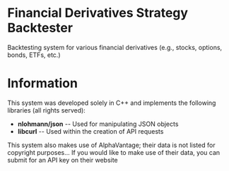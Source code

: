 # Financial Derivatives Strategy Backtester
Backtesting system for various financial derivatives (e.g., stocks, options, bonds, ETFs, etc.)

# Information
This system was developed solely in C++ and implements the following libraries (all rights served):

* __nlohmann/json__ -- Used for manipulating JSON objects
* __libcurl__ -- Used within the creation of API requests

This system also makes use of AlphaVantage; their data is not listed for copyright purposes... If you would like to make use of their data, you can submit for an API key on their website
